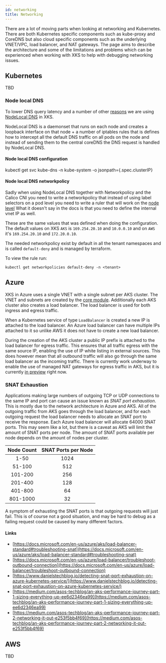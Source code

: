 ```yaml
---
id: networking
title: Networking
---
```


There are a lot of moving parts when looking at networking and Kubernetes. There are both Kubernetes specific components such as kube-proxy and CoreDNS but also cloud specific components such as the
underlying VNET/VPC, load balancer, and NAT gateways. The page aims to describe the architecture and some of the limitations and problems which can be experienced when working with XKS to help with
debugging networking issues.

## Kubernetes

TBD

### Node local DNS

To lower DNS query latency and a number of other [reasons](https://kubernetes.io/docs/tasks/administer-cluster/nodelocaldns/#motivation)
we are using [NodeLocal DNS](https://kubernetes.io/docs/tasks/administer-cluster/nodelocaldns/) in XKS.

NodeLocal DNS is a daemonset that runs on each node and creates a loopback interface on that node + a number of iptables rules
that is defines how to intercept all the default DNS traffic on all pods on the node and instead of sending them
to the central coreDNS the DNS request is handled by NodeLocal DNS.

#### Node local DNS configuration

kubectl get svc kube-dns -n kube-system -o jsonpath={.spec.clusterIP}

#### Node local DNS networkpolicy

Sadly when using NodeLocal DNS together with Networkpolicy and the Calico CNI you need to write a networkpolicy that instead of using label selectors on a pod level you need to write a ruler
that will work on the [node level](https://github.com/kubernetes/kubernetes/blob/master/cluster/addons/dns/nodelocaldns/README.md#network-policy-and-dns-connectivity)
What it doesn't say in the docs is that you need to define the internal vnet IP as well.

These are the same values that was defined when doing the configuration.
The default values on XKS `AKS` is `169.254.20.10` and `10.0.0.10` and on `AWS` it's `169.254.20.10` and `172.20.0.10`.

The needed networkpolicy exist by default in all the tenant namespaces and is called `default-deny` and is managed by terraform.

To view the rule run:

`kubectl get networkpolicies default-deny -n <tenant>`

## Azure

XKS in Azure uses a single VNET with a single subnet per AKS cluster. The VNET and subnets are created by the [core module](https://github.com/XenitAB/terraform-modules/tree/main/modules/azure/core).
Additionally each AKS cluster also creates a load balancer. The load balancer is used for both ingress and egress traffic.

When a Kubernetes service of type `LoadBalancer` is created a new IP is attached to the load balancer. An Azure load balancer can have multiple IPs attached to it so unlike AWS it does not have to
create a new load balancer.

During the creation of the AKS cluster a public IP prefix is attached to the load balancer for egress traffic. This ensures that all traffic egress with the same source IP, enabling the use of IP
white listing in external sources. This does however mean that all outbound traffic will also go through the same load balancer as the incoming traffic. There is currently work underway to enable the
use of managed NAT gateways for egress traffic in AKS, but it is currently [in preview](https://docs.microsoft.com/en-us/azure/aks/nat-gateway) right now.

### SNAT Exhaustion

Applications making large numbers of outgoing TCP or UDP connections to the same IP and port can cause an issue known as _SNAT port exhaustion_. This is mostly due to the network architecture in Azure
and AKS. All of the outgoing traffic from AKS goes through the load balancer, and for each outgoing request the load balancer needs to allocate an SNAT port to receive the response. Each Azure load
balancer will allocate 64000 SNAT ports. This may seem like a lot, but there is a caveat as AKS will limit the amount of SNAT ports per node. The amount of SNAT ports available per node depends on
the amount of nodes per cluster.

| Node Count | SNAT Ports per Node |
| :--------: | :-----------------: |
|    1-50    |        1024         |
|   51-100   |         512         |
|  101-200   |         256         |
|  201-400   |         128         |
|  401-800   |         64          |
|  801-1000  |         32          |

A symptom of exhausting the SNAT ports is that outgoing requests will just fail. This is of course not a good situation, and may be hard to debug as a failing request could be caused by many different
factors.

#### Links

- [https://docs.microsoft.com/en-us/azure/aks/load-balancer-standard#troubleshooting-snat](https://docs.microsoft.com/en-us/azure/aks/load-balancer-standard#troubleshooting-snat)
- [https://docs.microsoft.com/en-us/azure/load-balancer/troubleshoot-outbound-connection](https://docs.microsoft.com/en-us/azure/load-balancer/troubleshoot-outbound-connection)
- [https://www.danielstechblog.io/detecting-snat-port-exhaustion-on-azure-kubernetes-service/](https://www.danielstechblog.io/detecting-snat-port-exhaustion-on-azure-kubernetes-service/)
- [https://medium.com/asos-techblog/an-aks-performance-journey-part-1-sizing-everything-up-ee6d2346ea99](https://medium.com/asos-techblog/an-aks-performance-journey-part-1-sizing-everything-up-ee6d2346ea99)
- [https://medium.com/asos-techblog/an-aks-performance-journey-part-2-networking-it-out-e253f5bb4f69](https://medium.com/asos-techblog/an-aks-performance-journey-part-2-networking-it-out-e253f5bb4f69)

## AWS

TBD
